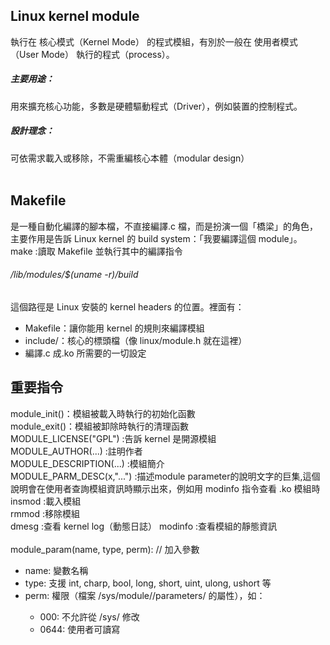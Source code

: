 ## Linux kernel module 

執行在 核心模式（Kernel Mode） 的程式模組，有別於一般在 使用者模式（User Mode） 執行的程式（process）。

##### 主要用途：
用來擴充核心功能，多數是硬體驅動程式（Driver），例如裝置的控制程式。

##### 設計理念：
可依需求載入或移除，不需重編核心本體（modular design）
<br><br>

## Makefile
是一種自動化編譯的腳本檔，不直接編譯.c 檔，而是扮演一個「橋梁」的角色，主要作用是告訴 Linux kernel 的 build system：「我要編譯這個 module」。  
make :讀取 Makefile 並執行其中的編譯指令  
###### /lib/modules/$(uname -r)/build 
這個路徑是 Linux 安裝的 kernel headers 的位置。裡面有：  
  - Makefile：讓你能用 kernel 的規則來編譯模組  
  - include/：核心的標頭檔（像 linux/module.h 就在這裡）  
  - 編譯.c 成.ko 所需要的一切設定  

## 重要指令
module_init()：模組被載入時執行的初始化函數  
module_exit()：模組被卸除時執行的清理函數  
MODULE_LICENSE("GPL") :告訴 kernel 是開源模組  
MODULE_AUTHOR(...) :註明作者  
MODULE_DESCRIPTION(...) :模組簡介  
MODULE_PARM_DESC(x,"...") :描述module parameter的說明文字的巨集,這個說明會在使用者查詢模組資訊時顯示出來，例如用 modinfo 指令查看 .ko 模組時  
insmod :載入模組  
rmmod :移除模組  
dmesg :查看 kernel log（動態日誌） 
modinfo :查看模組的靜態資訊 
<br><br>
module_param(name, type, perm):                  // 加入參數
  - name: 變數名稱
  - type: 支援 int, charp, bool, long, short, uint, ulong, ushort 等
  - perm: 權限（檔案 /sys/module/<modname>/parameters/ 的屬性），如：
    * 000: 不允許從 /sys/ 修改
    * 0644: 使用者可讀寫
##

